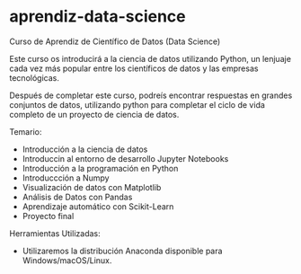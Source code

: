 # aprendiz-data-science
Curso de Aprendiz de Científico de Datos (Data Science)

Este curso os introducirá a la ciencia de datos utilizando Python, un lenjuaje cada vez más popular entre los científicos de datos y las empresas tecnológicas.

Después de completar este curso, podreís encontrar respuestas en grandes conjuntos de datos, utilizando python para completar el ciclo de vida completo de un proyecto de ciencia de datos.

Temario:
- Introducción a la ciencia de datos
- Introduccin al entorno de desarrollo Jupyter Notebooks
- Introducción a la programación en Python
- Introduccción a Numpy
- Visualización de datos con Matplotlib
- Análisis de Datos con Pandas
- Aprendizaje automático con Scikit-Learn
- Proyecto final

Herramientas Utilizadas:
- Utilizaremos la distribución Anaconda disponible para Windows/macOS/Linux.
